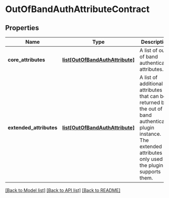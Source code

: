 # OutOfBandAuthAttributeContract

## Properties
Name | Type | Description | Notes
------------ | ------------- | ------------- | -------------
**core_attributes** | [**list[OutOfBandAuthAttribute]**](OutOfBandAuthAttribute.md) | A list of out of band authenticator attributes. | 
**extended_attributes** | [**list[OutOfBandAuthAttribute]**](OutOfBandAuthAttribute.md) | A list of additional attributes that can be returned by the out of band authenticator plugin instance. The extended attributes are only used if the plugin supports them. | [optional] 

[[Back to Model list]](../README.md#documentation-for-models) [[Back to API list]](../README.md#documentation-for-api-endpoints) [[Back to README]](../README.md)


